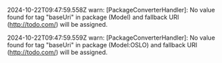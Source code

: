 2024-10-22T09:47:59.558Z warn: [PackageConverterHandler]: No value found for tag "baseUri" in package (Model) and fallback URI (http://todo.com/) will be assigned.

2024-10-22T09:47:59.559Z warn: [PackageConverterHandler]: No value found for tag "baseUri" in package (Model:OSLO) and fallback URI (http://todo.com/) will be assigned.

